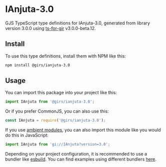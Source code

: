 
# IAnjuta-3.0

GJS TypeScript type definitions for IAnjuta-3.0, generated from library version 3.0.0 using [ts-for-gir](https://github.com/gjsify/ts-for-gjs) v3.0.0-beta.12.

## Install

To use this type definitions, install them with NPM like this:
```bash
npm install @girs/ianjuta-3.0
```

## Usage

You can import this package into your project like this:
```ts
import IAnjuta from '@girs/ianjuta-3.0';
```

Or if you prefer CommonJS, you can also use this:
```ts
const IAnjuta = require('@girs/ianjuta-3.0');
```

If you use [ambient modules](https://github.com/gjsify/ts-for-gir/tree/main/packages/cli#ambient-modules), you can also import this module like you would do this in JavaScript:

```ts
import IAnjuta from 'gi://IAnjuta?version=3.0';
```

Depending on your project configuration, it is recommended to use a bundler like [esbuild](https://esbuild.github.io/). You can find examples using different bundlers [here](https://github.com/gjsify/ts-for-gir/tree/main/examples).